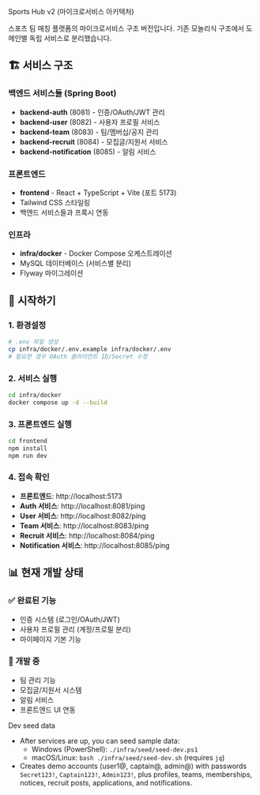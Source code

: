 Sports Hub v2 (마이크로서비스 아키텍처)

스포츠 팀 매칭 플랫폼의 마이크로서비스 구조 버전입니다. 기존 모놀리식 구조에서 도메인별 독립 서비스로 분리했습니다.

## 🏗️ 서비스 구조

### 백엔드 서비스들 (Spring Boot)

- **backend-auth** (8081) - 인증/OAuth/JWT 관리
- **backend-user** (8082) - 사용자 프로필 서비스
- **backend-team** (8083) - 팀/멤버십/공지 관리
- **backend-recruit** (8084) - 모집글/지원서 서비스
- **backend-notification** (8085) - 알림 서비스

### 프론트엔드

- **frontend** - React + TypeScript + Vite (포트 5173)
- Tailwind CSS 스타일링
- 백엔드 서비스들과 프록시 연동

### 인프라

- **infra/docker** - Docker Compose 오케스트레이션
- MySQL 데이터베이스 (서비스별 분리)
- Flyway 마이그레이션

## 🚀 시작하기

### 1. 환경설정

```bash
# .env 파일 생성
cp infra/docker/.env.example infra/docker/.env
# 필요한 경우 OAuth 클라이언트 ID/Secret 수정
```

### 2. 서비스 실행

```bash
cd infra/docker
docker compose up -d --build
```

### 3. 프론트엔드 실행

```bash
cd frontend
npm install
npm run dev
```

### 4. 접속 확인

- **프론트엔드**: http://localhost:5173
- **Auth 서비스**: http://localhost:8081/ping
- **User 서비스**: http://localhost:8082/ping
- **Team 서비스**: http://localhost:8083/ping
- **Recruit 서비스**: http://localhost:8084/ping
- **Notification 서비스**: http://localhost:8085/ping

## 📊 현재 개발 상태

### ✅ 완료된 기능

- 인증 시스템 (로그인/OAuth/JWT)
- 사용자 프로필 관리 (계정/프로필 분리)
- 마이페이지 기본 기능

### 🚧 개발 중

- 팀 관리 기능
- 모집글/지원서 시스템
- 알림 서비스
- 프론트엔드 UI 연동

Dev seed data

- After services are up, you can seed sample data:
  - Windows (PowerShell): `./infra/seed/seed-dev.ps1`
  - macOS/Linux: `bash ./infra/seed/seed-dev.sh` (requires `jq`)
- Creates demo accounts (user1@, captain@, admin@) with passwords `Secret123!`, `Captain123!`, `Admin123!`, plus profiles, teams, memberships, notices, recruit posts, applications, and notifications.
